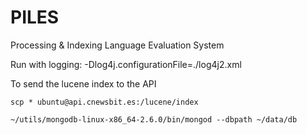 PILES
=====

Processing &amp; Indexing Language Evaluation System

Run with logging:
-Dlog4j.configurationFile=./log4j2.xml

To send the lucene index to the API

```scp * ubuntu@api.cnewsbit.es:/lucene/index```

```~/utils/mongodb-linux-x86_64-2.6.0/bin/mongod --dbpath ~/data/db```
